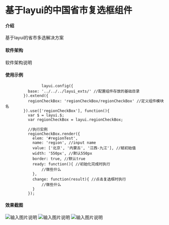 # 基于layui的中国省市复选框组件

#### 介绍
基于layui的省市多选解决方案

#### 软件架构
软件架构说明


#### 使用示例


```
                layui.config({
		  base: '../../../layui_exts/' //配置组件存放的基础目录
		}).extend({
		  regionCheckBox: 'regionCheckBox/regionCheckBox' //定义组件模块名
		}).use(['regionCheckBox'], function(){
		  var $ = layui.$;
		  var regionCheckBox = layui.regionCheckBox;
		  
		  //执行实例
		  regionCheckBox.render({
			elem: '#regionTest',
			name: 'region', //input name
			value: ['北京', '内蒙古', '江西-九江'], //赋初始值
			width: '550px', //默认550px
			border: true, //默认true
			ready: function(){ //初始化完成时执行
				//做些什么
			},
			change: function(result){ //点击复选框时执行
				//做些什么
			}
		  });
```

#### 效果截图
![输入图片说明](https://images.gitee.com/uploads/images/2020/0501/162811_9a3fe9c6_5563527.png "微信截图_20200501162506.png")
![输入图片说明](https://images.gitee.com/uploads/images/2020/0501/162825_de117f69_5563527.png "微信截图_20200501162532.png")
![输入图片说明](https://images.gitee.com/uploads/images/2020/0501/162836_74da12f7_5563527.png "微信截图_20200501162544.png")
